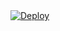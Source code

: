 
<a href="https://heroku.com/deploy?template=https://github.com/nauimi/ss-heroku">
  <img src="https://www.herokucdn.com/deploy/button.svg" alt="Deploy">
</a>

